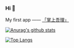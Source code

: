 ### Hi 👋

My first app —— [「掌上吾理」](https://www.coolapk.com/apk/285768)

[![Anurag's github stats](https://github-readme-stats.vercel.app/api?username=kcqnly&show_icons=true&theme=dark)](https://github.com/kcqnly)

[![Top Langs](https://github-readme-stats.vercel.app/api/top-langs/?username=kcqnly&layout=compact)](https://github.com/kcqnly)
